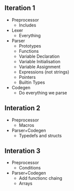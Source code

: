 
## Iteration 1
- Preprocessor
  - Includes
- Lexer
  - Everything
- Parser
  - Prototypes
  - Functions
  - Variable Declaration
  - Variable Initialisation
  - Variable Assignment
  - Expressions (not strings)
  - Pointers
  - Builtin Types
- Codegen
  - Do everything we parse

## Interation 2
- Preprocessor
  - Macros
- Parser+Codegen
  - Typedefs and structs

## Interation 3
- Preprocessor
  - Conditions
- Parser+Codegen
  - Add functionc chaing
  - Arrays